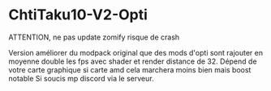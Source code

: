 # ChtiTaku10-V2-Opti

ATTENTION, ne pas update zomify risque de crash

Version améliorer du modpack original que des mods d'opti sont rajouter en moyenne double les fps avec shader et render distance de 32.
Dépend de votre carte graphique si carte amd cela marchera moins bien mais boost notable
Si soucis mp discord via le serveur.
